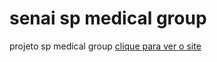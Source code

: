 # senai sp medical group
 projeto sp medical group
<a href="homepage.html">clique para ver o site</a>
